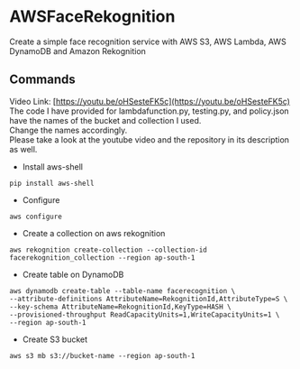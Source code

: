 # AWSFaceRekognition
Create a simple face recognition service with AWS S3, AWS Lambda, AWS DynamoDB and Amazon Rekognition

## Commands

Video Link: [https://youtu.be/oHSesteFK5c](https://youtu.be/oHSesteFK5c)  
The code I have provided for lambdafunction.py, testing.py, and policy.json have the names of the bucket and collection I used.  
Change the names accordingly.  
Please take a look at the youtube video and the repository in its description as well.


- Install aws-shell
```
pip install aws-shell
```

- Configure
```
aws configure
```

- Create a collection on aws rekognition
```
aws rekognition create-collection --collection-id facerekognition_collection --region ap-south-1
```

- Create table on DynamoDB
```
aws dynamodb create-table --table-name facerecognition \
--attribute-definitions AttributeName=RekognitionId,AttributeType=S \
--key-schema AttributeName=RekognitionId,KeyType=HASH \
--provisioned-throughput ReadCapacityUnits=1,WriteCapacityUnits=1 \
--region ap-south-1
```

- Create S3 bucket
```
aws s3 mb s3://bucket-name --region ap-south-1
```
